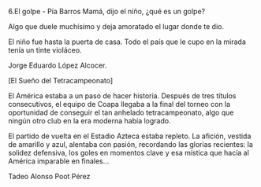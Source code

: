 6.El golpe - Pía Barros
Mamá, dijo el niño, ¿qué es un golpe?

Algo que duele muchísimo y deja amoratado el lugar donde te dio.

El niño fue hasta la puerta de casa. Todo el país que le cupo en la mirada tenía un tinte violáceo.

Jorge Eduardo López Alcocer.

[El Sueño del Tetracampeonato]

El América estaba a un paso de hacer historia. Después de tres títulos consecutivos, el equipo de Coapa llegaba a la final del torneo con la oportunidad de conseguir el tan anhelado tetracampeonato, algo que ningún otro club en la era moderna había logrado.

El partido de vuelta en el Estadio Azteca estaba repleto. La afición, vestida de amarillo y azul, alentaba con pasión, recordando las glorias recientes: la solidez defensiva, los goles en momentos clave y esa mística que hacía al América imparable en finales...

Tadeo Alonso Poot Pérez